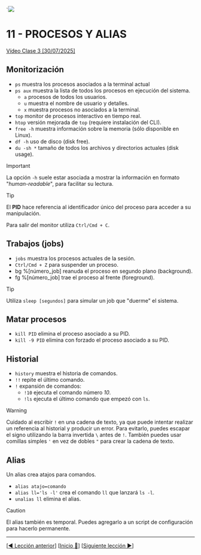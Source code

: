 `![](../Images/header.jpg)

# 11 - PROCESOS Y ALIAS

[Vídeo Clase 3 [30/07/2025]](https://www.twitch.tv/videos/2527141423)

## Monitorización

* `ps` muestra los procesos asociados a la terminal actual
* `ps aux` muestra la lista de todos los procesos en ejecución del sistema.
	* `a` procesos de todos los usuarios.
	* `u` muestra el nombre de usuario y detalles.
	* `x` muestra procesos no asociados a la terminal.
* `top` monitor de procesos interactivo en tiempo real.
* `htop` versión mejorada de `top` (requiere instalación del CLI).
* `free -h` muestra información sobre la memoria (sólo disponible en Linux).
* `df -h` uso de disco (disk free).
* `du -sh *` tamaño de todos los archivos y directorios actuales (disk usage).

> [!IMPORTANT]  
> 
> La opción `-h` suele estar asociada a mostrar la información en formato "*human-readable*", para facilitar su lectura.

> [!TIP]
> 
> El **PID** hace referencia al identificador único del proceso para acceder a su manipulación.
> 
> Para salir del monitor utiliza `Ctrl/Cmd + C`.

## Trabajos (jobs)

* `jobs` muestra los procesos actuales de la sesión.
* `Ctrl/Cmd + Z` para suspender un proceso.
* bg %[número_job] reanuda el proceso en segundo plano (background).
* fg %[número_job] trae el proceso al frente (foreground).


> [!TIP]
> 
> Utiliza `sleep [segundos]` para simular un job que "duerme" el sistema.

## Matar procesos

* `kill PID` elimina el proceso asociado a su PID.
* `kill -9 PID` elimina con forzado el proceso asociado a su PID.

## Historial

* `history` muestra el historia de comandos.
* `!!` repite el último comando.
* `!` expansión de comandos:
	* `!10` ejecuta el comando número *10*.
	* `!ls` ejecuta el último comando que empezó con `ls`.

> [!WARNING] 
>  
> Cuidado al escribir `!` en una cadena de texto, ya que puede intentar realizar un referencia al historial y producir un error. Para evitarlo, puedes escapar el signo utilizando la barra invertida `\` antes de `!`. También puedes usar comillas simples `'` en vez de dobles `"` para crear la cadena de texto.

## Alias

Un alias crea atajos para comandos.

* `alias atajo=comando`
* `alias ll='ls -l'` crea el comando `ll` que lanzará `ls -l`.
* `unalias ll` elimina el alias.

> [!CAUTION]
> 
> El alias también es temporal. Puedes agregarlo a un script de configuración para hacerlo permanente.

---

[[◀️ Lección anterior](./10_SYSTEM_ADMIN_EXERCISES.md)] [[Inicio 🔼](../README.md)] [[Siguiente lección ▶️](./12_PROCESS_EXERCISES.md)]